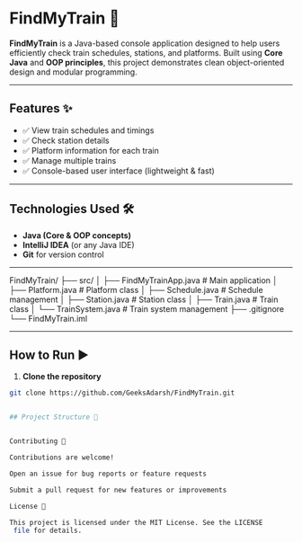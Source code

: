# FindMyTrain 🚆

**FindMyTrain** is a Java-based console application designed to help users efficiently check train schedules, stations, and platforms. Built using **Core Java** and **OOP principles**, this project demonstrates clean object-oriented design and modular programming.

---

## Features ✨
- ✅ View train schedules and timings  
- ✅ Check station details  
- ✅ Platform information for each train  
- ✅ Manage multiple trains  
- ✅ Console-based user interface (lightweight & fast)  

---

## Technologies Used 🛠️
- **Java (Core & OOP concepts)**  
- **IntelliJ IDEA** (or any Java IDE)  
- **Git** for version control  

---

FindMyTrain/
├── src/
│ ├── FindMyTrainApp.java # Main application
│ ├── Platform.java # Platform class
│ ├── Schedule.java # Schedule management
│ ├── Station.java # Station class
│ ├── Train.java # Train class
│ └── TrainSystem.java # Train system management
├── .gitignore
└── FindMyTrain.iml


---

## How to Run ▶️
1. **Clone the repository**  
```bash
git clone https://github.com/GeeksAdarsh/FindMyTrain.git


## Project Structure 📂


Contributing 🤝

Contributions are welcome!

Open an issue for bug reports or feature requests

Submit a pull request for new features or improvements

License 📄

This project is licensed under the MIT License. See the LICENSE
 file for details.
